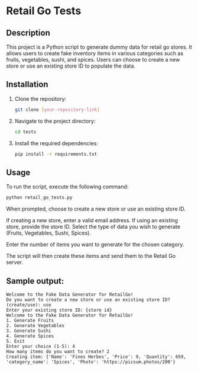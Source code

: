 # Retail Go Tests

## Description
This project is a Python script to generate dummy data for retail go stores. It allows users to create fake inventory items in various categories such as fruits, vegetables, sushi, and spices. Users can choose to create a new store or use an existing store ID to populate the data.

## Installation
1. Clone the repository:
    ```bash
    git clone [your-repository-link]
    ```

2. Navigate to the project directory:
    ```bash
    cd tests
    ```

3. Install the required dependencies:
    ```bash
    pip install -r requirements.txt
    ```

## Usage
To run the script, execute the following command:
```bash
python retail_go_tests.py
```

When prompted, choose to create a new store or use an existing store ID.

If creating a new store, enter a valid email address.
If using an existing store, provide the store ID.
Select the type of data you wish to generate (Fruits, Vegetables, Sushi, Spices).

Enter the number of items you want to generate for the chosen category.

The script will then create these items and send them to the Retail Go server.

## Sample output:
    Welcome to the Fake Data Generator for RetailGo!
    Do you want to create a new store or use an existing store ID? (create/use): use
    Enter your existing store ID: {store id}
    Welcome to the Fake Data Generator for RetailGo!
    1. Generate Fruits
    2. Generate Vegetables
    3. Generate Sushi
    4. Generate Spices
    5. Exit
    Enter your choice (1-5): 4
    How many items do you want to create? 2
    Creating item: {'Name': 'Fines Herbes', 'Price': 9, 'Quantity': 659, 'category_name': 'Spices', 'Photo': 'https://picsum.photos/200'}